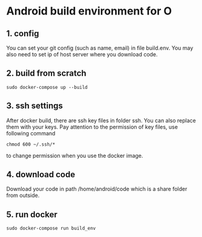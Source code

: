 # Android build environment for O

## 1. config
You can set your git config (such as name, email) in file build.env.
You may also need to set ip of host server where you download code.

## 2. build from scratch
```shell
sudo docker-compose up --build
```

## 3. ssh settings
After docker build, there are ssh key files in folder ssh. You can also replace them with your keys.
Pay attention to the permission of key files, use following command
```shell
chmod 600 ~/.ssh/*
```
to change permission when you use the docker image.

## 4. download code
Download your code in path /home/android/code which is a share folder from outside.

## 5. run docker
```shell
sudo docker-compose run build_env
```

